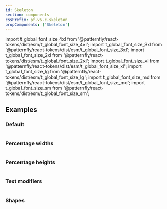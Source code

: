 ```yaml
---
id: Skeleton
section: components
cssPrefix: pf-v6-c-skeleton
propComponents: ['Skeleton']
---
```


import t_global_font_size_4xl from '@patternfly/react-tokens/dist/esm/t_global_font_size_4xl';
import t_global_font_size_3xl from '@patternfly/react-tokens/dist/esm/t_global_font_size_3xl';
import t_global_font_size_2xl from '@patternfly/react-tokens/dist/esm/t_global_font_size_2xl';
import t_global_font_size_xl from '@patternfly/react-tokens/dist/esm/t_global_font_size_xl';
import t_global_font_size_lg from '@patternfly/react-tokens/dist/esm/t_global_font_size_lg';
import t_global_font_size_md from '@patternfly/react-tokens/dist/esm/t_global_font_size_md';
import t_global_font_size_sm from '@patternfly/react-tokens/dist/esm/t_global_font_size_sm';

## Examples

### Default

```ts file="./SkeletonDefault.tsx"

```

### Percentage widths

```ts file="./SkeletonPercentageWidth.tsx"

```

### Percentage heights

```ts file="./SkeletonPercentageHeight.tsx"

```

### Text modifiers

```ts file="./SkeletonText.tsx"

```

### Shapes

```ts file="./SkeletonShapes.tsx"

```
